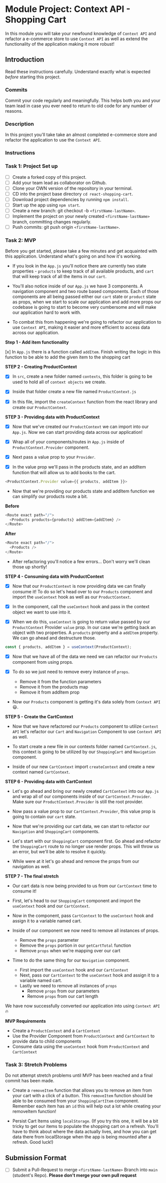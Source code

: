 # Module Project: Context API - Shopping Cart

In this module you will take your newfound knowledge of `Context API` and refactor a e-commerce store to use `Context API` as well as extend the functionality of the application making it more robust!

## Introduction

Read these instructions carefully. Understand exactly what is expected _before_ starting this project.

### Commits

Commit your code regularly and meaningfully. This helps both you and your team lead in case you ever need to return to old code for any number of reasons.

### Description

In this project you'll take take an almost completed e-commerce store and refactor the application to use the `Context API`.

### Instructions

### Task 1: Project Set up

- [ ] Create a forked copy of this project.
- [ ] Add your team lead as collaborator on Github.
- [ ] Clone your OWN version of the repository in your terminal.
- [ ] CD into the project base directory `cd react-shopping-cart`.
- [ ] Download project dependencies by running `npm install`.
- [ ] Start up the app using `npm start`.
- [ ] Create a new branch: git checkout -b `<firstName-lastName>`.
- [ ] Implement the project on your newly created `<firstName-lastName>` branch, committing changes regularly.
- [ ] Push commits: git push origin `<firstName-lastName>`.

### Task 2: MVP

Before you get started, please take a few minutes and get acquainted with this application. Understand what's going on and how it's working.

- If you look in the `App.js` you'll notice there are currently two state properties - `products` to keep track of all available products, and `cart` that will keep track of all the items in our `cart`.

- You'll also notice inside of our `App.js` we have 3 components. A navigation component and two route based components. Each of those components are all being passed either our `cart` state or `product` state as props, when we start to scale our application and add more props our codebase is going to start to become very cumbersome and will make our application hard to work with.

- To combat this from happening we're going to refactor our application to use `Context API`, making it easier and more efficient to access data across our application.

**Step 1 - Add item functionality**

[x] In `App.js` there is a function called `addItem`. Finish writing the logic in this function to be able to add the given item to the shopping cart

**STEP 2 - Creating ProductContext**

- [x] In `src`, create a new folder named `contexts`, this folder is going to be used to hold all of `context objects` we create.

- [x] Inside that folder create a new file named `ProductContext.js`

- [x] In this file, import the `createContext` function from the react library and create our `ProductContext`.

**STEP 3 - Providing data with ProductContext**

- [x] Now that we've created our `ProductContext` we can import into our `App.js`. Now we can start providing data across our application!

- [x] Wrap all of your components/routes in `App.js` inside of `ProductContext.Provider` component.

- [x] Next pass a value prop to your `Provider`.

- [x] In the value prop we'll pass in the products state, and an addItem function that will allow us to add books to the cart.

```js
<ProductContext.Provider value={{ products, addItem }}>
```

- Now that we're providing our products state and addItem function we can simplify our products route a bit.

**Before**

```js
<Route exact path="/">
  <Products products={products} addItem={addItem} />
</Route>
```

**After**

```js
<Route exact path="/">
  <Products />
</Route>
```

- After refactoring you'll notice a few errors... Don't worry we'll clean those up shortly!

**STEP 4 - Consuming data with ProductContext**

- [x] Now that our `ProductContext` is now providing data we can finally consume it! To do so let's head over to our `Products` component and import the `useContext` hook as well as our `ProductContext`.

- [x] In the component, call the `useContext` hook and pass in the context object we want to use into it.

- [x] When we do this, `useContext` is going to return value passed by our `ProductContext` Provider `value` prop. In our case we're getting back an object with two properties. A `products` property and a `addItem` property. We can go ahead and destructure those.

```js
const { products, addItem } = useContext(ProductContext);
```

- [x] Now that we have all of the data we need we can refactor our `Products` component from using props.

- [x] To do so we just need to remove every instance of `props`.

  - Remove it from the function parameters
  - Remove it from the products map
  - Remove it from addItem prop

- Now our `Products` component is getting it's data solely from `Context API` 😃.

**STEP 5 - Create the CartContext**

- Now that we have refactored our `Products` component to utilize `Context API` let's refactor our `Cart` and `Navigation` Component to use `Context API` as well.

- To start create a new file in our contexts folder named `CartContext.js`, this context is going to be utilized by our `ShoppingCart` and `Navigation` component.

- Inside of our new `CartContext` import `createContext` and create a new context named `CartContext`.

**STEP 6 - Providing data with CartContext**

- Let's go ahead and bring our newly created `CartContext` into our `App.js` and wrap all of our components inside of our `CartContext.Provider`. Make sure our `ProductContext.Provider` is still the root provider.

- Now pass a value prop to our `CartContext.Provider`, this value prop is going to contain our `cart` state.

- Now that we're providing our cart data, we can start to refactor our `Navigation` and `ShoppingCart` components.

- Let's start with our `ShoppingCart` component first. Go ahead and refactor the `ShoppingCart` route to no longer use render props. This will throw us an error, but we'll be able to resolve it quickly.

- While were at it let's go ahead and remove the props from our navigation as well.

**STEP 7 - The final stretch**

- Our cart data is now being provided to us from our `CartContext` time to consume it!

- First, let's head to our `ShoppingCart` component and import the `useContext` hook and our `CartContext`.

- Now in the component, pass `CartContext` to the `useContext` hook and assign it to a variable named cart.

- Inside of our component we now need to remove all instances of props.

  - Remove the `props` parameter
  - Remove the `props` portion in our `getCartTotal` function
  - Remove `props` when we're mapping over our cart

- Time to do the same thing for our `Navigation` component.
  - First import the `useContext` hook and our `CartContext`
  - Next, pass our `CartContext` to the `useContext` hook and assign it to a variable named cart.
  - Lastly we need to remove all instances of `props`
    - Remove `props` from our parameters
    - Remove `props` from our cart length

We have now successfully converted our application into using `Context API` 🔥

**MVP Requirements**

- Create a `ProductContext` and a `CartContext`
- Use the Provider Component from `ProductContext` and `CartContext` to provide data to child components
- Consume data using the `useContext` hook from `ProductContext` and `CartContext`

### Task 3: Stretch Problems

Do not attempt stretch problems until MVP has been reached and a final commit has been made.

- Create a `removeItem` function that allows you to remove an item from your cart with a click of a button. This `removeItem` function should be able to be consumed from your `ShoppingCartItem` component.
  Remember each item has an `id` this will help out a lot while creating your removeItem function!

- Persist Cart Items using `localStorage`. (If you try this one, it will be a bit tricky to get our items to populate the shopping cart on a refresh. You'll have to think about where the data actually lives, and how you can get data there from localStorage when the app is being mounted after a refresh. Good luck!)

## Submission Format
* [ ] Submit a Pull-Request to merge `<firstName-lastName>` Branch into `main` (student's  Repo). **Please don't merge your own pull request**
